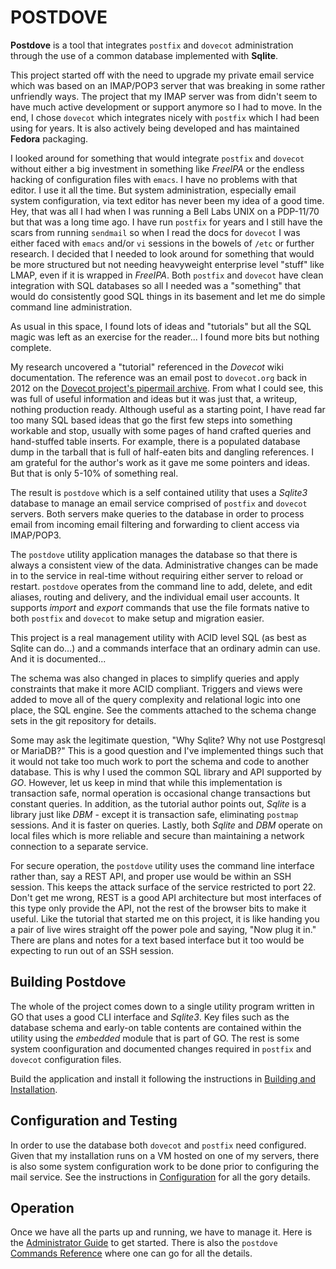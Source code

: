 # POSTDOVE
**Postdove** is a tool that integrates `postfix` and `dovecot` administration through
the use of a common database implemented with **Sqlite**.

This project started off with the need to upgrade my private email service which was
based on an IMAP/POP3 server that was breaking in some rather unfriendly ways.
The project that my IMAP server was from didn't seem to have much active development
or support anymore so I had to move.
In the end, I chose `dovecot` which integrates nicely with `postfix` which
I had been using for years.
It is also actively being developed and has maintained **Fedora** packaging.

I looked around for something that would integrate `postfix` and `dovecot` without
either a big investment in something like *FreeIPA* or the endless hacking of
configuration files with `emacs`.
I have no problems with that editor. I use it all the time.
But system administration, especially email system configuration, via text editor
has never been my idea of a good time.
Hey, that was all I had when I was running a Bell Labs UNIX on a PDP-11/70
but that was a long time ago.
I have run `postfix` for years and I still have the scars from running
`sendmail` so when I read the docs for `dovecot` I was either faced with
`emacs` and/or `vi` sessions in the bowels of `/etc` or further research.
I decided that I needed to look around for something that would be more structured
but not needing heavyweight enterprise level "stuff" like LMAP,
even if it is wrapped in *FreeIPA*.
Both `postfix` and `dovecot` have clean integration with SQL databases so all
I needed was a "something" that would do consistently good SQL things in its basement
and let me do simple command line administration.

As usual in this space, I found lots of ideas and "tutorials" but all the SQL magic
was left as an exercise for the reader... I found more bits but nothing complete.

My research uncovered a "tutorial" referenced in the *Dovecot* wiki documentation.
The reference was an email post to `dovecot.org` back in 2012
on the [Dovecot project's pipermail archive](https://dovecot.org/pipermail/dovecot/2012-February/133734.html).
From what I could see, this was full of useful information and ideas but it was
just that, a writeup, nothing production ready.
Although useful as a starting point, I have read far too many SQL based ideas that
go the first few steps into something workable and stop,
usually with some pages of hand crafted queries and hand-stuffed table inserts.
For example, there is a populated database dump in the tarball that is full of half-eaten bits and dangling references.
I am grateful for the author's work as it gave me some pointers and ideas.
But that is only 5-10% of something real.

The result is `postdove` which is a self contained utility that uses a *Sqlite3* database to manage an email service comprised of `postfix` and `dovecot` servers.
Both servers make queries to the database in order to process email from incoming email filtering and forwarding to client access via IMAP/POP3.
 
The `postdove` utility application manages the database so that there
is always a consistent view of the data.
Administrative changes can be made in to the service in real-time
without requiring either server to reload or restart.
`postdove` operates from the command line to add, delete, and edit aliases, routing and delivery, and the individual email user accounts.
It supports *import* and *export* commands that use the file formats native to
both `postfix` and `dovecot` to make setup and migration easier.

This project is a real management utility with ACID level SQL (as best as Sqlite can do...) and a commands interface that an ordinary admin can use.
And it is documented...

The schema was also changed in places to simplify queries and apply constraints
that make it more ACID compliant.
Triggers and views were added to move all of the query complexity and relational logic into one place, the SQL engine.
See the comments attached to the schema change sets in the git repository
for details.

Some may ask the legitimate question, "Why Sqlite? Why not use Postgresql or MariaDB?"
This is a good question and I've implemented things such that it would not take too
much work to port the schema and code to another database.
This is why I used the common SQL library and API supported by *GO*.
However, let us keep in mind that while this implementation is transaction safe,
normal operation is occasional change transactions but constant queries.
In addition, as the tutorial author points out, *Sqlite* is a library just like
*DBM* - except it is transaction safe, eliminating `postmap` sessions.
And it is faster on queries.
Lastly, both *Sqlite* and *DBM* operate on local files which is more
reliable and secure than maintaining a network connection to a separate service.

For secure operation, the `postdove` utility uses the command line interface
rather than, say a REST API, and proper use would be within an SSH session.
This keeps the attack surface of the service restricted to port 22.
Don't get me wrong, REST is a good API architecture but most interfaces of this
type only provide the API, not the rest of the browser bits to make it useful.
Like the tutorial that started me on this project, it is like handing you a pair
of live wires straight off the power pole and saying, "Now plug it in."
There are plans and notes for a text based interface but it too would be expecting
to run out of an SSH session.

## Building Postdove
The whole of the project comes down to a single utility program written in GO that
uses a good CLI interface and *Sqlite3*.
Key files such as the database schema and early-on table contents are contained
within the utility using the *embedded* module that is part of GO.
The rest is some system coonfiguration and documented changes
required in `postfix` and `dovecot` configuration files.

Build the application and install it following the instructions
in [Building and Installation](./doc/building.md).

## Configuration and Testing
In order to use the database both `dovecot` and `postfix` need configured.
Given that my installation runs on a VM hosted on one of my servers,
there is also some system configuration work to be done prior
to configuring the mail service.
See the instructions in [Configuration](./doc/configure.md) for all the gory details.

## Operation
Once we have all the parts up and running, we have to manage it.
Here is the [Administrator Guide](./doc/admin.md) to get started.
There is also the `postdove` [Commands Reference](./doc/commands_reference.md)
where one can go for all the details.